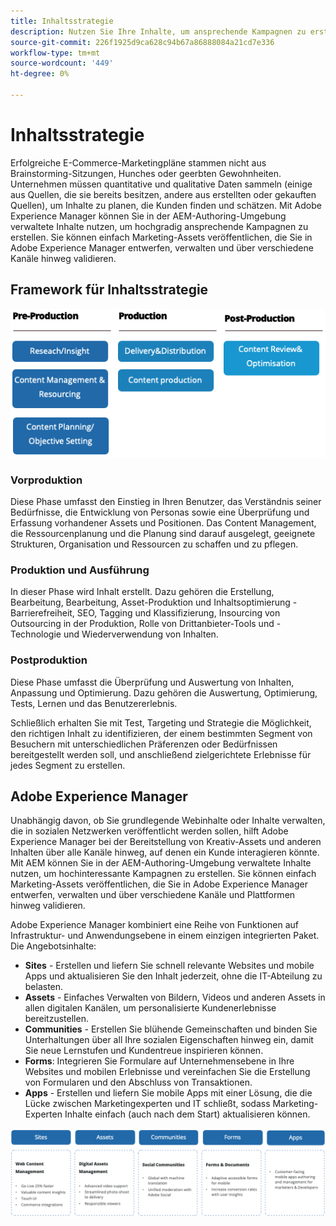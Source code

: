 ```yaml
---
title: Inhaltsstrategie
description: Nutzen Sie Ihre Inhalte, um ansprechende Kampagnen zu erstellen, die Ihre Kunden ansprechen.
source-git-commit: 226f1925d9ca628c94b67a86888084a21cd7e336
workflow-type: tm+mt
source-wordcount: '449'
ht-degree: 0%

---
```



# Inhaltsstrategie

Erfolgreiche E-Commerce-Marketingpläne stammen nicht aus Brainstorming-Sitzungen, Hunches oder geerbten Gewohnheiten. Unternehmen müssen quantitative und qualitative Daten sammeln (einige aus Quellen, die sie bereits besitzen, andere aus erstellten oder gekauften Quellen), um Inhalte zu planen, die Kunden finden und schätzen. Mit Adobe Experience Manager können Sie in der AEM-Authoring-Umgebung verwaltete Inhalte nutzen, um hochgradig ansprechende Kampagnen zu erstellen. Sie können einfach Marketing-Assets veröffentlichen, die Sie in Adobe Experience Manager entwerfen, verwalten und über verschiedene Kanäle hinweg validieren.

## Framework für Inhaltsstrategie

![Framework-Diagramm für Inhaltsstrategie](../../assets/playbooks/content-strategy-framework.png)

### Vorproduktion

Diese Phase umfasst den Einstieg in Ihren Benutzer, das Verständnis seiner Bedürfnisse, die Entwicklung von Personas sowie eine Überprüfung und Erfassung vorhandener Assets und Positionen. Das Content Management, die Ressourcenplanung und die Planung sind darauf ausgelegt, geeignete Strukturen, Organisation und Ressourcen zu schaffen und zu pflegen.

### Produktion und Ausführung

In dieser Phase wird Inhalt erstellt. Dazu gehören die Erstellung, Bearbeitung, Bearbeitung, Asset-Produktion und Inhaltsoptimierung - Barrierefreiheit, SEO, Tagging und Klassifizierung, Insourcing von Outsourcing in der Produktion, Rolle von Drittanbieter-Tools und -Technologie und Wiederverwendung von Inhalten.

### Postproduktion

Diese Phase umfasst die Überprüfung und Auswertung von Inhalten, Anpassung und Optimierung. Dazu gehören die Auswertung, Optimierung, Tests, Lernen und das Benutzererlebnis.

Schließlich erhalten Sie mit Test, Targeting und Strategie die Möglichkeit, den richtigen Inhalt zu identifizieren, der einem bestimmten Segment von Besuchern mit unterschiedlichen Präferenzen oder Bedürfnissen bereitgestellt werden soll, und anschließend zielgerichtete Erlebnisse für jedes Segment zu erstellen.

## Adobe Experience Manager

Unabhängig davon, ob Sie grundlegende Webinhalte oder Inhalte verwalten, die in sozialen Netzwerken veröffentlicht werden sollen, hilft Adobe Experience Manager bei der Bereitstellung von Kreativ-Assets und anderen Inhalten über alle Kanäle hinweg, auf denen ein Kunde interagieren könnte. Mit AEM können Sie in der AEM-Authoring-Umgebung verwaltete Inhalte nutzen, um hochinteressante Kampagnen zu erstellen. Sie können einfach Marketing-Assets veröffentlichen, die Sie in Adobe Experience Manager entwerfen, verwalten und über verschiedene Kanäle und Plattformen hinweg validieren.

Adobe Experience Manager kombiniert eine Reihe von Funktionen auf Infrastruktur- und Anwendungsebene in einem einzigen integrierten Paket. Die Angebotsinhalte:

- **Sites** - Erstellen und liefern Sie schnell relevante Websites und mobile Apps und aktualisieren Sie den Inhalt jederzeit, ohne die IT-Abteilung zu belasten.
- **Assets** - Einfaches Verwalten von Bildern, Videos und anderen Assets in allen digitalen Kanälen, um personalisierte Kundenerlebnisse bereitzustellen.
- **Communities** - Erstellen Sie blühende Gemeinschaften und binden Sie Unterhaltungen über all Ihre sozialen Eigenschaften hinweg ein, damit Sie neue Lernstufen und Kundentreue inspirieren können.
- **Forms**: Integrieren Sie Formulare auf Unternehmensebene in Ihre Websites und mobilen Erlebnisse und vereinfachen Sie die Erstellung von Formularen und den Abschluss von Transaktionen.
- **Apps** - Erstellen und liefern Sie mobile Apps mit einer Lösung, die die Lücke zwischen Marketingexperten und IT schließt, sodass Marketing-Experten Inhalte einfach (auch nach dem Start) aktualisieren können.

![Framework-Diagramm für Inhaltsstrategie](../../assets/playbooks/content-strategy-framework2.png)
